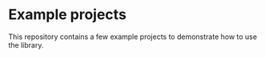 # Example projects

This repository contains a few example projects to demonstrate how to use the library.